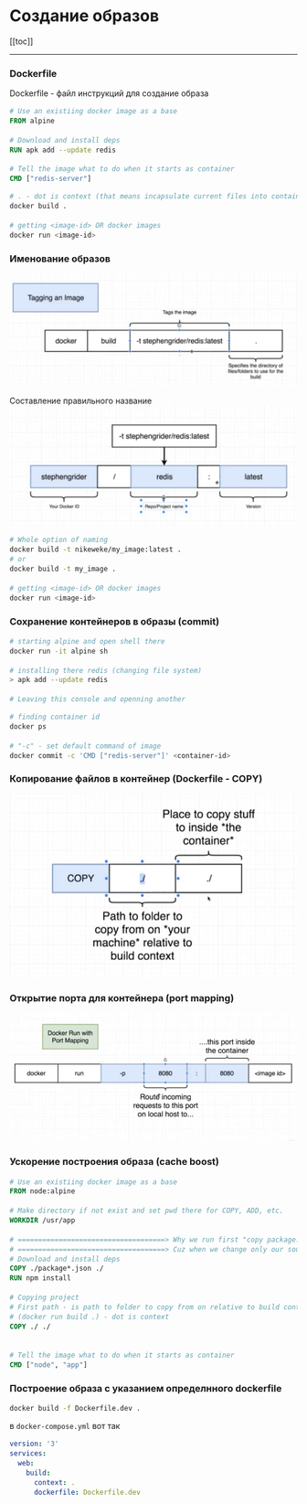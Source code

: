# Создание образов

[[toc]]

--- 

### Dockerfile
Dockerfile - файл инструкций для создание образа

```dockerfile
# Use an existiing docker image as a base
FROM alpine

# Download and install deps
RUN apk add --update redis

# Tell the image what to do when it starts as container
CMD ["redis-server"]
```

```sh
# . - dot is context (that means incapsulate current files into container)
docker build .

# getting <image-id> OR docker images
docker run <image-id>

```


### Именование образов

![](./assets/Screenshot_3.png)

Составление правильного название 
![](./assets/Screenshot_4.png)


```sh
# Whole option of naming
docker build -t nikeweke/my_image:latest .
# or 
docker build -t my_image .

# getting <image-id> OR docker images
docker run <image-id>
```

### Сохранение контейнеров в образы (commit)

```sh
# starting alpine and open shell there
docker run -it alpine sh

# installing there redis (changing file system)
> apk add --update redis

# Leaving this console and openning another
```

```sh
# finding container id
docker ps 

# "-c" - set default command of image
docker commit -c 'CMD ["redis-server"]' <container-id>
```


### Копирование файлов в контейнер (Dockerfile - COPY)

![](./assets/Screenshot_5.png)



### Открытие порта для контейнера (port mapping)


![](./assets/Screenshot_6.png)

### Ускорение построения образа (cache boost)

```dockerfile
# Use an existiing docker image as a base
FROM node:alpine

# Make directory if not exist and set pwd there for COPY, ADD, etc.
WORKDIR /usr/app

# ====================================> Why we run first "copy package.json" & "npm install"?
# ====================================> Cuz when we change only our source file "app.js" it will rebuild all steps after it and install deps
# Download and install deps 
COPY ./package*.json ./
RUN npm install

# Copying project
# First path - is path to folder to copy from on relative to build context 
# (docker run build .) - dot is context
COPY ./ ./


# Tell the image what to do when it starts as container
CMD ["node", "app"]

```

### Построение образа с указанием определнного dockerfile
```sh
docker build -f Dockerfile.dev .
```

в `docker-compose.yml` вот так
```yml
version: '3'
services: 
  web:
    build: 
      context: .
      dockerfile: Dockerfile.dev
```